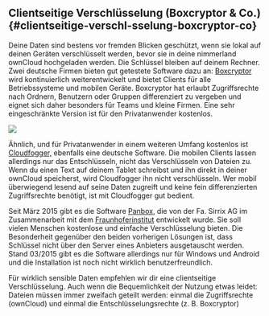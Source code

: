 ## Clientseitige Verschlüsselung (Boxcryptor & Co.) {#clientseitige-verschl-sselung-boxcryptor-co}

Deine Daten sind bestens vor fremden Blicken geschützt, wenn sie lokal auf deinen Geräten verschlüsselt werden, bevor sie in deine nimmerland ownCloud hochgeladen werden. Die Schlüssel bleiben auf deinem Rechner. Zwei deutsche Firmen bieten gut getestete Software dazu an: [Boxcryptor](https://www.boxcryptor.com/) wird kontinuierlich weiterentwickelt und bietet Clients für alle Betriebssysteme und mobilen Geräte. Boxcryptor hat erlaubt Zugriffsrechte nach Ordnern, Benutzern oder Gruppen differenziert zu vergeben und eignet sich daher besonders für Teams und kleine Firmen. Eine sehr eingeschränkte Version ist für den Privatanwender kostenlos.

![](https://lehre.nimmerland.de/index.php/s/f11xaHJif4I5b5I/download)

Ähnlich, und für Privatanwender in einem weiteren Umfang kostenlos ist [Cloudfogger,](https://www.cloudfogger.com/de/) ebenfalls eine deutsche Software. Die mobilen Clients lassen allerdings nur das Entschlüsseln, nicht das Verschlüsseln von Dateien zu. Wenn du einen Text auf deinem Tablet schreibst und ihn direkt in deiner ownCloud speicherst, wird Cloudfogger ihn nicht verschlüsseln. Wer mobil überwiegend lesend auf seine Daten zugreift und keine fein differenzierten Zugriffsrechte benötigt, ist mit Cloudfogger gut bedient.

Seit März 2015 gibt es die Software [Panbox](http://www.sirrix.de/content/pages/Panbox.htm), die von der Fa. Sirrix AG im Zusammenarbeit mit dem [Fraunhoferinstitut](https://www.sit.fraunhofer.de/de/panbox/) entwickelt wurde. Sie soll vielen Menschen kostenlose und einfache Verschlüsselung bieten. Die Besonderheit gegenüber den beiden vorherigen Lösungen ist, dass Schlüssel nicht über den Server eines Anbieters ausgetauscht werden. Stand 03/2015 gibt es die Software allerdings nur für Windows und Android und die Installation ist noch nicht wirklich benutzerfreundlich.

Für wirklich sensible Daten empfehlen wir dir eine clientseitige Verschlüsselung. Auch wenn die Bequemlichkeit der Nutzung etwas leidet: Dateien müssen immer zweifach geteilt werden: einmal die Zugriffsrechte (ownCloud) und einmal die Entschlüsselungsrechte (z. B. Boxcryptor)